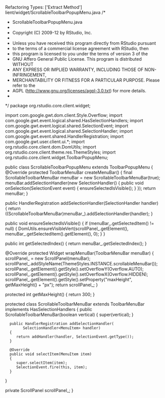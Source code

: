Refactoring Types: ['Extract Method']
lient/widget/ScrollableToolbarPopupMenu.java
/*
 * ScrollableToolbarPopupMenu.java
 *
 * Copyright (C) 2009-12 by RStudio, Inc.
 *
 * Unless you have received this program directly from RStudio pursuant
 * to the terms of a commercial license agreement with RStudio, then
 * this program is licensed to you under the terms of version 3 of the
 * GNU Affero General Public License. This program is distributed WITHOUT
 * ANY EXPRESS OR IMPLIED WARRANTY, INCLUDING THOSE OF NON-INFRINGEMENT,
 * MERCHANTABILITY OR FITNESS FOR A PARTICULAR PURPOSE. Please refer to the
 * AGPL (http://www.gnu.org/licenses/agpl-3.0.txt) for more details.
 *
 */
package org.rstudio.core.client.widget;

import com.google.gwt.dom.client.Style.Overflow;
import com.google.gwt.event.logical.shared.HasSelectionHandlers;
import com.google.gwt.event.logical.shared.SelectionEvent;
import com.google.gwt.event.logical.shared.SelectionHandler;
import com.google.gwt.event.shared.HandlerRegistration;
import com.google.gwt.user.client.ui.*;
import org.rstudio.core.client.dom.DomUtils;
import org.rstudio.core.client.theme.res.ThemeStyles;
import org.rstudio.core.client.widget.ToolbarPopupMenu;

public class ScrollableToolbarPopupMenu extends ToolbarPopupMenu
{
   @Override
   protected ToolbarMenuBar createMenuBar()
   {
      final ScrollableToolbarMenuBar menuBar = new ScrollableToolbarMenuBar(true);
      menuBar.addSelectionHandler(new SelectionHandler<MenuItem>()
      {
         public void onSelection(SelectionEvent<MenuItem> event)
         {
            ensureSelectedIsVisible();
         }
      });
      return menuBar;
   }
   
   public HandlerRegistration addSelectionHandler(SelectionHandler<MenuItem> handler)
   {
      return ((ScrollableToolbarMenuBar)menuBar_).addSelectionHandler(handler);
   }


   public void ensureSelectedIsVisible()
   {
      if (menuBar_.getSelectedItem() != null)
      {
         DomUtils.ensureVisibleVert(scrollPanel_.getElement(),
                                    menuBar_.getSelectedItem().getElement(),
                                    0);
      }
   }
   
   public int getSelectedIndex()
   {
      return menuBar_.getSelectedIndex();
   }

   @Override
   protected Widget wrapMenuBar(ToolbarMenuBar menuBar)
   {
      scrollPanel_ = new ScrollPanel(menuBar);
      scrollPanel_.addStyleName(ThemeStyles.INSTANCE.scrollableMenuBar());
      scrollPanel_.getElement().getStyle().setOverflowY(Overflow.AUTO);
      scrollPanel_.getElement().getStyle().setOverflowX(Overflow.HIDDEN);
      scrollPanel_.getElement().getStyle().setProperty("maxHeight", 
                                                       getMaxHeight() + "px");
      return scrollPanel_;
   }
   
   protected int getMaxHeight()
   {
      return 300;
   }

   protected class ScrollableToolbarMenuBar extends ToolbarMenuBar
      implements HasSelectionHandlers<MenuItem>
   {
      public ScrollableToolbarMenuBar(boolean vertical)
      {
         super(vertical);
      }

      public HandlerRegistration addSelectionHandler(
            SelectionHandler<MenuItem> handler)
      {
         return addHandler(handler, SelectionEvent.getType());
      }

      @Override
      public void selectItem(MenuItem item)
      {
         super.selectItem(item);
         SelectionEvent.fire(this, item);
      }
   }

   private ScrollPanel scrollPanel_;
}

